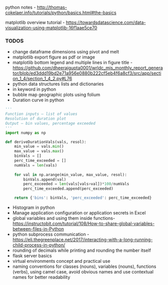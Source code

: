 python notes -  http://thomas-cokelaer.info/tutorials/python/basics.html#the-basics

matplotlib overview tutorial - https://towardsdatascience.com/data-visualization-using-matplotlib-16f1aae5ce70


### TODOS
* change dataframe dimensions using pivot and melt
* matplotlib export figure as pdf or image
* matplotlib bottom legend and multiple lines in figure title - https://github.com/dheerajgupta0001/wrldc_mis_monthly_report_generator/blob/ed3ddd19bd2e71a956e0880b222cf5eb4f6a8cf3/src/app/section_1_4/section_1_4_2.py#L76
* python data structures lists and dictionaries
* in keyword in python
* bubble map geographic plots using folium 
* Duration curve in python  
```python
'''
Function inputs – list of values
Resolution of duration plot
Output – bin values, percentage exceeded
'''
import numpy as np

def deriveDurationVals(vals, resol):
    min_value = vals.min()
    max_value = vals.max()
    binVals = []
    perc_time_exceeded = []
    numVals = len(vals)   
    
    for val in np.arange(min_value, max_value, resol):
        binVals.append(val)
        perc_exceeded = len(vals[vals>val])*100/numVals
        perc_time_exceeded.append(perc_exceeded)

    return {'bins': binVals, 'perc_exceeded': perc_time_exceeded}
```
* Histogram in python
* Manage application configuration or application secrets in Excel  
* global variables and using them inside functions- https://instructobit.com/tutorial/108/How-to-share-global-variables-between-files-in-Python
* python subprocess communication - https://eli.thegreenplace.net/2017/interacting-with-a-long-running-child-process-in-python/
* rounding of decimals while printing and rounding the number itself
* flask server basics
* virtual environments concept and practical use
* naming conventions for classes (nouns), variables (nouns), functions (verbs), using camel case, avoid obvious names and use contextual names for better readability



<!--stackedit_data:
eyJoaXN0b3J5IjpbNjYxNjc0MDE0LDkyNjc5NTMwNCwtMzk4NT
QyNjAwLDExNzIyMzYyODMsMTg1MjAwNjAyNSwyMTIxNTc3MTQs
LTc3NDg2MDE0MywtNTIwNDcxOTM4LDczOTA3Mzc3OSwtOTYxNT
gzNzgzLC0xNjgzOTYxMzYsLTM0OTQ0ODM3MywxODgwMjAyODEx
LC0xMjkyNDE0NzY5LDE2MzUwMDE4NjksLTE5MzkwNDc2ODcsMT
kyMTAwODIyLC0zNTI5MjE2MCwxMTkwNDgwOTUwLC0xNDY5Nzk2
ODM3XX0=
-->